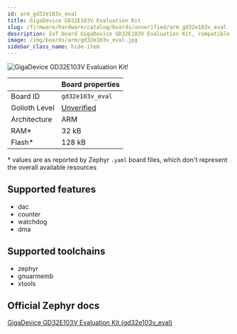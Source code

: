 ```yaml
---
id: arm_gd32e103v_eval
title: GigaDevice GD32E103V Evaluation Kit
slug: /firmware/hardware/catalog/boards/unverified/arm_gd32e103v_eval
description: IoT board GigaDevice GD32E103V Evaluation Kit, compatible with Golioth at unverified level.
image: /img/boards/arm/gd32e103v_eval.jpg
sidebar_class_name: hide-item
---
```


[//]: # (This is an auto-generated file, do not edit! Changes to it will be lost upon re-generation)

![GigaDevice GD32E103V Evaluation Kit!](/img/boards/arm/gd32e103v_eval.jpg "GigaDevice GD32E103V Evaluation Kit")

|                | Board properties     |
| -------------  | -------------------- |
| Board ID       | `gd32e103v_eval` |
| Golioth Level  | [Unverified](/firmware/hardware#unverified-boards) |
| Architecture   | ARM |
| RAM*           | 32 kB |
| Flash*         | 128 kB |

\* values are as reported by Zephyr `.yaml` board files, which don't represent the overall available resources



## Supported features

* dac
* counter
* watchdog
* dma

## Supported toolchains

* zephyr
* gnuarmemb
* xtools

## Official Zephyr docs

[GigaDevice GD32E103V Evaluation Kit (gd32e103v_eval)](https://docs.zephyrproject.org/3.6.0/boards/arm/gd32e103v_eval/doc/index.html)

